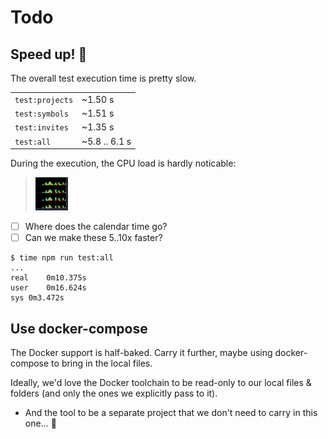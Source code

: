 # Todo

## Speed up! 🚀

The overall test execution time is pretty slow.

|||
|---|---|
|`test:projects`|~1.50 s|
|`test:symbols`|~1.51 s|
|`test:invites`|~1.35 s|
|`test:all`|~5.8 .. 6.1 s|

During the execution, the CPU load is hardly noticable:

>![](.images/cpu-use.png)

- [ ] Where does the calendar time go?
- [ ] Can we make these 5..10x faster?

```
$ time npm run test:all
...
real	0m10.375s
user	0m16.624s
sys	0m3.472s
```

## Use docker-compose

The Docker support is half-baked. Carry it further, maybe using docker-compose to bring in the local files.

Ideally, we'd love the Docker toolchain to be read-only to our local files & folders (and only the ones we explicitly pass to it).

+ And the tool to be a separate project that we don't need to carry in this one... 🥵

